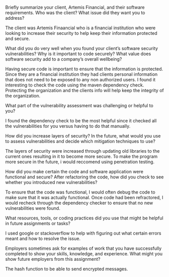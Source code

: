 Briefly summarize your client, Artemis Financial, and their software requirements. Who was the client? What issue did they want you to address?

The client was Artemis Finaancial who is a financial institution who were looking to increase their security to help keep their information protected and secure. 

What did you do very well when you found your client’s software security vulnerabilities? Why is it important to code securely? What value does software security add to a company’s overall wellbeing?

Having secure code is important to ensure that the information is protected. Since they are a financial institution they had clients personal information that does not need to be exposed to any non authorized users. I found it interesting to check the code using the maven dependency check. Protecting the organization and the clients info will help keep the integrity of the organization.

What part of the vulnerability assessment was challenging or helpful to you?

I found the dependency check to be the most helpful since it checked all the vulnerabilities for you versus having to do that manually.

How did you increase layers of security? In the future, what would you use to assess vulnerabilities and decide which mitigation techniques to use?

The layers of security were increased through updating old libraries to the current ones resulting in it to become more secure. To make the program more secure in the future, i would reccomend using penetration testing.

How did you make certain the code and software application were functional and secure? After refactoring the code, how did you check to see whether you introduced new vulnerabilities?

To ensure that the code was functional, I would often debug the code to make sure that it was actually functional. Once code had been refractored, I would recheck through the dependency checker to ensure that no new vulnerabilities were found.

What resources, tools, or coding practices did you use that might be helpful in future assignments or tasks?

I used google or stackoverflow to help with figuring out what certain errors meant and how to resolve the issue. 

Employers sometimes ask for examples of work that you have successfully completed to show your skills, knowledge, and experience. What might you show future employers from this assignment?

The hash function to be able to send encrypted messages. 
